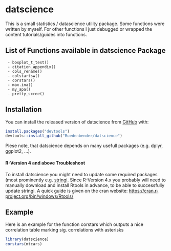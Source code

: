 
# datscience

<!-- badges: start -->
<!-- badges: end -->


This is a small statistics / datascience utility package.
Some functions were written by myself.
For other functions I just debugged or wrapped the content
tutorials/guides into functions.


## List of Functions available in datscience Package
``` 
 - boxplot_t_test()
 - citation_appendix()
 - cols_rename()
 - colstartsw()
 - corstars()
 - max.ina()
 - my_apa()
 - pretty_scree()
``` 

## Installation

You can install the released version of datscience from [GitHub](https://github.com/Buedenbender/datscience#readme) with:

``` r
install.packages("devtools")
devtools::install_github("Buedenbender/datscience")
```

Plese note, that datscience depends on many usefull packages (e.g. dplyr, ggplot2, ...).

#### R-Version 4 and above Troubleshoot

To install datscience you might need to update some required packages (most prominently e.g. [stringi](https://cran.r-project.org/web/packages/stringi/index.html).
Since R-Version 4.x you probably will need to manually download and install Rtools in advance,
to be able to successfully update stringi. A quick guide is given on the cran website:
https://cran.r-project.org/bin/windows/Rtools/



## Example

Here is an example for the function corstars which outputs
a nice correlation table marking sig. correlations with asterisks

``` r
library(datscience)
corstars(mtcars)
```

